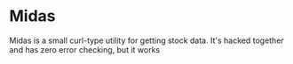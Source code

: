 # Midas
Midas is a small curl-type utility for getting stock data. It's hacked together
and has zero error checking, but it works
